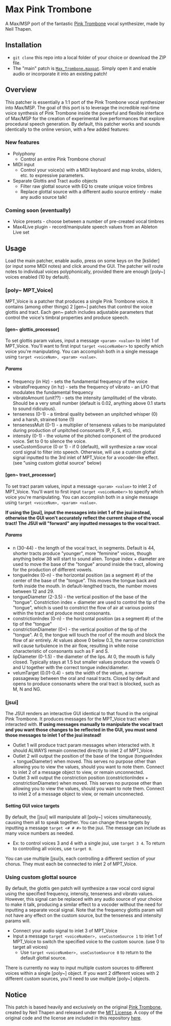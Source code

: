 # Max Pink Trombone
A Max/MSP port of the fantastic [Pink Trombone](https://dood.al/pinktrombone/) vocal synthesizer, made by Neil Thapen.

## Installation
- ```git clone``` this repo into a local folder of your choice or download the ZIP file.
- The "main" patch is [```Max_Trombone.maxpat```](https://github.com/yonatanrozin/Max-Trombone/blob/main/Max_Trombone.maxpat). Simply open it and enable audio or incorporate it into an existing patch!

## Overview
This patcher is essentially a 1:1 port of the Pink Trombone vocal synthesizer into Max/MSP. The goal of this port is to leverage the incredible real-time voice synthesis of Pink Trombone inside the powerful and flexible interface of Max/MSP for the creation of experimental live performances that explore procedural speech generation. By default, this patcher works and sounds identically to the online version, with a few added features:

### New features
- Polyphony
  - Control an entire Pink Trombone chorus!
- MIDI input
  - Control your voice(s) with a MIDI keyboard and map knobs, sliders, etc. to expressive parameters.
- Separate Glottis and Tract audio objects
  - Filter raw glottal source with EQ to create unique voice timbres
  - Replace glottal source with a different audio source entirely - make any audio source talk!

### Coming soon (eventually)
- Voice presets - choose between a number of pre-created vocal timbres
- Max4Live plugin - record/manipulate speech values from an Ableton Live set

## Usage
Load the main patcher, enable audio, press on some keys on the [kslider] (or input some MIDI notes) and click around the GUI. The patcher will route notes to individual voices polyphonically, provided there are enough [poly~] voices enabled (10 by default). 

### [poly~ MPT_Voice]
MPT_Voice is a patcher that produces a single Pink Trombone voice. It contains (among other things) 2 [gen~] patches that control the voice glottis and tract. Each gen~ patch includes adjustable parameters that control the voice's timbral properties and produce speech.

#### [gen~ glottis_processor]
To set glottis param values, input a message ```<param> <value>``` to inlet 1 of MPT_Voice. You'll want to first input ```target <voiceNumber>``` to specify which voice you're manipulating. You can accomplish both in a single message using ```target <voiceNum>, <param> <value>```.

##### Params
- frequency (in Hz) - sets the fundamental frequency of the voice
- vibratoFrequency (in hz) - sets the frequency of vibrato - an LFO that modulates the fundamental frequency
- vibratoAmount (unit??) - sets the intensity (amplitude) of the vibrato. Should be a very small number (default is 0.02, anything above 0.1 starts to sound ridiculous).
- tenseness (0-1) - a timbral quality between an unpitched whisper (0) and a harsh, strained tone (1)
- tensenessMult (0-1) - a multiplier of tenseness values to be manipulated during production of unpitched consonants (P, F, S, etc).
- intensity (0-1) - the volume of the pitched component of the produced voice. Set to 0 to silence the voice.
- useCustomSource (0 or 1) - if 0 (default), will synthesize a raw vocal cord signal to filter into speech. Otherwise, will use a custom glottal signal inputted to the 3rd inlet of MPT_Voice for a vocoder-like effect. (see "using custom glottal source" below)

#### [gen~ tract_processor]

To set tract param values, input a message ```<param> <value>``` to inlet 2 of MPT_Voice. You'll want to first input ```target <voiceNumber>``` to specify which voice you're manipulating. You can accomplish both in a single message using ```target <voiceNum>, <param> <value>```.

__If using the [jsui], input the messages into inlet 1 of the jsui instead, otherwise the GUI won't accurately reflect the current shape of the vocal tract! The JSUI will "forward" any inputted messages to the vocal tract.__

##### Params
- n (30-44) - the length of the vocal tract, in segments. Default is 44, shorter tracts produce "younger", more "feminine" voices, though anything below 38 will start to sound alien.
Tongue index + diameter are used to move the base of the "tongue" around inside the tract, allowing for the production of different vowels.
- tongueIndex (0-n) - the horizontal position (as a segment #) of the center of the base of the "tongue". This moves the tongue back and forth inside the mouth. In default-lengthed tracts, the number moves between 12 and 29.
- tongueDiameter (2-3.5) - the vertical position of the base of the "tongue".
Constriction index + diameter are used to control the tip of the "tongue", which is used to constrict the flow of air at various points within the tract and produce most consonants.
- constrictionIndex (0-n) - the horizontal position (as a segment #) of the tip of the "tongue"
- constrictionDiameter (0+) - the vertical position of the tip of the "tongue". At 0, the tongue will touch the roof of the mouth and block the flow of air entirely. At values above 0 below 0.3, the narrow constriction will cause turbulence in the air flow, resulting in white noise characteristic of consonants such as F and S.
- lipDiameter (0-1.5) - the diameter of the lips. At 0, the mouth is fully closed. Typically stays at 1.5 but smaller values produce the vowels O and U together with the correct tongue index/diameter.
- velumTarget (0.01-0.4) - sets the width of the velum, a narrow passageway between the oral and nasal tracts. Closed by default and opens to produce consonants where the oral tract is blocked, such as M, N and NG.

### [jsui]
The JSUI renders an interactive GUI identical to that found in the original Pink Trombone. It produces messages for the MPT_Voice tract when interacted with. __If using messages manually to manipulate the vocal tract and you want those changes to be reflected in the GUI, you must send those messages to inlet 1 of the jsui instead!__

- Outlet 1 will produce tract param messages when interacted with. It should ALWAYS remain connected directly to inlet 2 of MPT_Voice. 
- Outlet 2 will output the position of the base of the tongue (tongueIndex + tongueDiameter) when moved. This serves no purpose other than allowing you to view the values, should you want to note them. Connect to inlet 2 of a message object to view, or remain unconnected.
- Outlet 3 will output the constriction position (constrictionIndex + constrictionDiameter) when moved. This serves no purpose other than allowing you to view the values, should you want to note them. Connect to inlet 2 of a message object to view, or remain unconnected.

#### Setting GUI voice targets
By default, the [jsui] will manipulate all [poly~] voices simultaneously, causing them all to speak together. You can change these targets by inputting a message ```target <# # #>``` to the jsui. The message can include as many voice numbers as needed.
- Ex: to control voices 3 and 4 with a single jsui, use ```target 3 4```. To return to controlling all voices, use ```target 0```.

You can use multiple [jsui]s, each controlling a different section of your chorus. They must each be connected to inlet 2 of MPT_Voice.

### Using custom glottal source
By default, the glottis gen patch will synthesize a raw vocal cord signal using the specified frequency, intensity, tenseness and vibrato values. However, this signal can be replaced with any audio source of your choice to make it talk, producing a similar effect to a vocoder without the need for inputting a separate vocal signal. Note that the frequency glottis param will not have any effect on the custom source, but the tenseness and intensity params will.

- Connect your audio signal to inlet 3 of MPT_Voice
- Input a message ```target <voiceNumber>, useCustomSource 1``` to inlet 1 of MPT_Voice to switch the specified voice to the custom source. (use 0 to target all voices)
  - Use ```target <voiceNumber>, useCustomSource 0``` to return to the default glottal source. 

There is currently no way to input multiple custom sources to different voices within a single [poly~] object. If you want 2 different voices with 2 different custom sources, you'll need to use multiple [poly~] objects.

## Notice
This patch is based heavily and exclusively on the original [Pink Trombone](https://dood.al/pinktrombone/), created by Neil Thapen and released under the [MIT License](https://opensource.org/license/mit). A copy of the original code and the license are included in this repository [here](https://github.com/yonatanrozin/Max-Pink-Trombone/blob/main/Pink_Trombone_Original.html).
